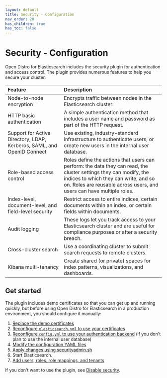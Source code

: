 ```yaml
---
layout: default
title: Security - Configuration
nav_order: 20
has_children: true
has_toc: false
---
```


# Security - Configuration

Open Distro for Elasticsearch includes the security plugin for authentication and access control. The plugin provides numerous features to help you secure your cluster.

Feature | Description
:--- | :---
Node-to-node encryption | Encrypts traffic between nodes in the Elasticsearch cluster.
HTTP basic authentication | A simple authentication method that includes a user name and password as part of the HTTP request.
Support for Active Directory, LDAP, Kerberos, SAML, and OpenID Connect | Use existing, industry-standard infrastructure to authenticate users, or create new users in the internal user database.
Role-based access control | Roles define the actions that users can perform: the data they can read, the cluster settings they can modify, the indices to which they can write, and so on. Roles are reusable across users, and users can have multiple roles.
Index-level, document-level, and field-level security | Restrict access to entire indices, certain documents within an index, or certain fields within documents.
Audit logging | These logs let you track access to your Elasticsearch cluster and are useful for compliance purposes or after a security breach.
Cross-cluster search | Use a coordinating cluster to submit search requests to remote clusters.
Kibana multi-tenancy | Create shared (or private) spaces for index patterns, visualizations, and dashboards.


## Get started

The plugin includes demo certificates so that you can get up and running quickly, but before using Open Distro for Elasticsearch in a production environment, you should configure it manually:

1. [Replace the demo certificates](../install/docker-security/)
1. [Reconfigure `elasticsearch.yml` to use your certificates](tls/)
1. [Reconfigure `config.yml` to use your authentication backend](configuration/) (if you don't plan to use the internal user database)
1. [Modify the configuration YAML files](yaml/)
1. [Apply changes using securityadmin.sh](security-admin/)
1. Start Elasticsearch.
1. [Add users, roles, role mappings, and tenants](../security-access-control/)

If you don't want to use the plugin, see [Disable security](disable/).
